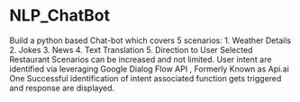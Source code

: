# NLP_ChatBot
Build a python based Chat-bot which covers 5 scenarios: 1. Weather Details 2. Jokes 3. News 4. Text Translation 5. Direction to User Selected Restaurant   Scenarios can be increased and not limited.  User intent are identified via leveraging  Google Dialog Flow API , Formerly Known as Api.ai  One Successful identification of intent associated function gets triggered and response are displayed.
